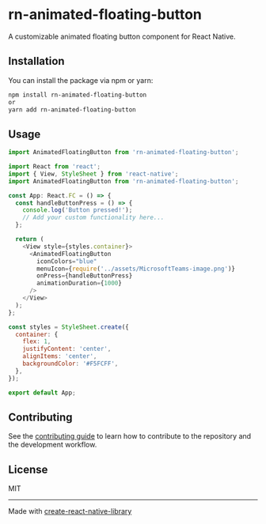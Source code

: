 # rn-animated-floating-button

A customizable animated floating button component for React Native.

## Installation
You can install the package via npm or yarn:

```bash
npm install rn-animated-floating-button
or 
yarn add rn-animated-floating-button

```

## Usage

```js
import AnimatedFloatingButton from 'rn-animated-floating-button';

import React from 'react';
import { View, StyleSheet } from 'react-native';
import AnimatedFloatingButton from 'rn-animated-floating-button';

const App: React.FC = () => {
  const handleButtonPress = () => {
    console.log('Button pressed!');
    // Add your custom functionality here...
  };

  return (
    <View style={styles.container}>
      <AnimatedFloatingButton
        iconColors="blue"
        menuIcon={require('../assets/MicrosoftTeams-image.png')}
        onPress={handleButtonPress}
        animationDuration={1000}
      />
    </View>
  );
};

const styles = StyleSheet.create({
  container: {
    flex: 1,
    justifyContent: 'center',
    alignItems: 'center',
    backgroundColor: '#F5FCFF',
  },
});

export default App;

```
## Contributing

See the [contributing guide](CONTRIBUTING.md) to learn how to contribute to the repository and the development workflow.

## License

MIT

---

Made with [create-react-native-library](https://github.com/callstack/react-native-builder-bob)
